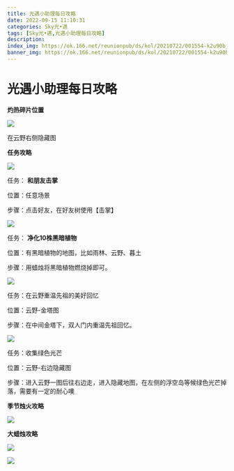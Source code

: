 ```yaml
---
title: 光遇小助理每日攻略
date: 2022-09-15 11:10:31
categories: Sky光•遇
tags: [Sky光•遇,光遇小助理每日攻略]
description: 
index_img: https://ok.166.net/reunionpub/ds/kol/20210722/001554-k2u90bj7ay.png?imageView&thumbnail=600x0&type=jpg
banner_img: https://ok.166.net/reunionpub/ds/kol/20210722/001554-k2u90bj7ay.png?imageView&thumbnail=600x0&type=jpg
---
```

# 光遇小助理每日攻略
**灼热碎片位置**

![](https://img.166.net/reunionpub/ds/kol/20220811/001243-cguzo96fa0.jpeg)

在云野右侧隐藏图

  

 **任务攻略**

![](https://img.166.net/reunionpub/ds/kol/20220908/001915-15e8ayiwkm.png)

任务： **和朋友击掌**

位置：任意场景

步骤：点击好友，在好友树使用【击掌】

![](https://img.166.net/reunionpub/ds/kol/20220821/013236-34iuhctbzg.png)

任务： **净化10株黑暗植物**

位置：有黑暗植物的地图，比如雨林、云野、暮土

步骤：用蜡烛将黑暗植物燃烧掉即可。

  

![](https://img.166.net/reunionpub/ds/kol/20220915/000910-2wfntv8zd6.png)

任务：在云野重温先祖的美好回忆

位置：云野-金塔图

步骤：在中间金塔下，双人门内重温先祖回忆。

  

![](https://img.166.net/reunionpub/ds/kol/20220915/000945-y2k3u9oqp0.png)

任务：收集绿色光芒

位置：云野-右边隐藏图

步骤：进入云野一图后往右边走，进入隐藏地图，在左侧的浮空岛等候绿色光芒掉落，需要有一定的耐心噢

 **季节烛火攻略**

![](https://img.166.net/reunionpub/ds/kol/20220915/000638-g0f7kh2j9l.png)

  

 **大蜡烛攻略**

![](https://img.166.net/reunionpub/ds/kol/20220915/000617-yo8jphln9w.png)

  

![](https://img.166.net/reunionpub/ds/kol/20220915/000555-8fgvma1n6l.png)

  

  

